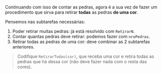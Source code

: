 Continuando com isso de contar as pedras, agora é a sua vez de fazer um procedimento que sirva para retirar **todas** as pedras **de uma cor**.

Pensemos nas subtarefas necessárias:

1. Poder retirar muitas pedras: já está resolvido com `RetirarN`.
2. Contar quantas pedras deve retirar: podemos fazer com `nroPedras`.
3. Retirar todas as pedras de uma cor: deve combinar as 2 subtarefas anteriores.

> Codifique `RetirarTodas(cor)`, que receba uma cor e retira todas as pedras que há dessa cor (não deve fazer nada com o resta das cores).